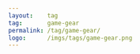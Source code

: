 ```yaml
---
layout:    tag
tag:       game-gear
permalink: /tag/game-gear/
logo:      /imgs/tags/game-gear.png
---
```

